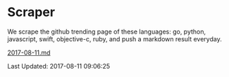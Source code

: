 # Scraper

We scrape the github trending page of these languages: go, python, javascript, swift, objective-c, ruby, and push a markdown result everyday.

[2017-08-11.md](https://github.com/henson/Scraper/blob/master/2017-08-11.md)

Last Updated: 2017-08-11 09:06:25